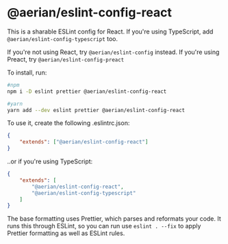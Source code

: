 # @aerian/eslint-config-react

This is a sharable ESLint config for React. If you're using TypeScript, add
`@aerian/eslint-config-typescript` too.

If you're not using React, try `@aerian/eslint-config` instead. If you're using
Preact, try `@aerian/eslint-config-preact`

To install, run:

```sh
#npm
npm i -D eslint prettier @aerian/eslint-config-react

#yarn
yarn add --dev eslint prettier @aerian/eslint-config-react
```

To use it, create the following .eslintrc.json:

```json
{
    "extends": ["@aerian/eslint-config-react"]
}
```

..or if you're using TypeScript:

```json
{
    "extends": [
        "@aerian/eslint-config-react",
        "@aerian/eslint-config-typescript"
    ]
}
```

The base formatting uses Prettier, which parses and reformats your code. It runs
this through ESLint, so you can run use `eslint . --fix` to apply Prettier
formatting as well as ESLint rules.
